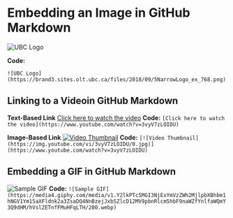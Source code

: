 
# Embedding an Image in GitHub Markdown

![UBC Logo](https://brand3.sites.olt.ubc.ca/files/2018/09/5NarrowLogo_ex_768.png)

**Code:**

``![UBC Logo](https://brand3.sites.olt.ubc.ca/files/2018/09/5NarrowLogo_ex_768.png)``

## Linking to a Videoin GitHub Markdown

**Text-Based Link**
[Click here to watch the video](https://www.youtube.com/watch?v=3vyV7zLOIDU)
**Code:**
``[Click here to watch the video](https://www.youtube.com/watch?v=3vyV7zLOIDU)``

**Image-Based Link**
[![Video Thumbnail](https://img.youtube.com/vi/3vyV7zLOIDU/0.jpg)](https://www.youtube.com/watch?v=3vyV7zLOIDU)
**Code:**
``[![Video Thumbnail](https://img.youtube.com/vi/3vyV7zLOIDU/0.jpg)](https://www.youtube.com/watch?v=3vyV7zLOIDU)``
## Embedding a GIF in GitHub Markdown
![Sample GIF](https://media4.giphy.com/media/v1.Y2lkPTc5MGI3NjExYmVzZWh2MjlpbXBhbm1hNGV1Ym15aXFldnk2a3ZsaDQ4NnBzejJxbSZlcD12MV9pbnRlcm5hbF9naWZfYnlfaWQmY3Q9dHM/hVslZETnfFMuHFqLTH/200.webp)
**Code:**
``![Sample GIF](https://media4.giphy.com/media/v1.Y2lkPTc5MGI3NjExYmVzZWh2MjlpbXBhbm1hNGV1Ym15aXFldnk2a3ZsaDQ4NnBzejJxbSZlcD12MV9pbnRlcm5hbF9naWZfYnlfaWQmY3Q9dHM/hVslZETnfFMuHFqLTH/200.webp)``



   
   
   

